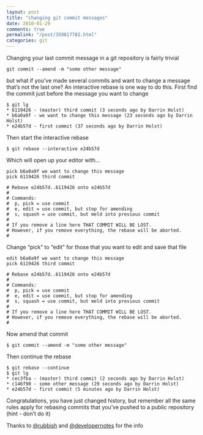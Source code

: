 ```yaml
---
layout: post
title: "changing git commit messages"
date: 2010-01-29
comments: true
permalink: "/post/359817782.html"
categories: git
---
```


Changing your last commit message in a git repository is fairly trivial

    git commit --amend -m "some other message"

but what if you’ve made several commits and want to change a message that’s not the last one? An interactive rebase is one way to do this. First find the commit just before the message you want to change

    $ git lg
    * 6119426 - (master) third commit (3 seconds ago by Darrin Holst)
    * b6a0a9f - we want to change this message (23 seconds ago by Darrin Holst)
    * e24b57d - first commit (37 seconds ago by Darrin Holst)

Then start the interactive rebase

    $ git rebase --interactive e24b57d

Which will open up your editor with…

    pick b6a0a9f we want to change this message
    pick 6119426 third commit
    
    # Rebase e24b57d..6119426 onto e24b57d
    #
    # Commands:
    #  p, pick = use commit
    #  e, edit = use commit, but stop for amending
    #  s, squash = use commit, but meld into previous commit
    #
    # If you remove a line here THAT COMMIT WILL BE LOST.
    # However, if you remove everything, the rebase will be aborted.
    #

Change “pick” to “edit” for those that you want to edit and save that file

    edit b6a0a9f we want to change this message
    pick 6119426 third commit

    # Rebase e24b57d..6119426 onto e24b57d
    #
    # Commands:
    #  p, pick = use commit
    #  e, edit = use commit, but stop for amending
    #  s, squash = use commit, but meld into previous commit
    #
    # If you remove a line here THAT COMMIT WILL BE LOST.
    # However, if you remove everything, the rebase will be aborted.
    #

Now amend that commit

    $ git commit --amend -m "some other message"

Then continue the rebase

    $ git rebase --continue
    $ git lg
    * cec3fba - (master) third commit (2 seconds ago by Darrin Holst)
    * c146f90 - some other message (29 seconds ago by Darrin Holst)
    * e24b57d - first commit (5 minutes ago by Darrin Holst)

Congratulations, you have just changed history, but remember all the same rules apply for rebasing commits that you’ve pushed to a public repository (hint - don’t do it)

Thanks to [@rubbish](http://twitter.com/rubbish) and [@developernotes](http://twitter.com/developernotes) for the info

